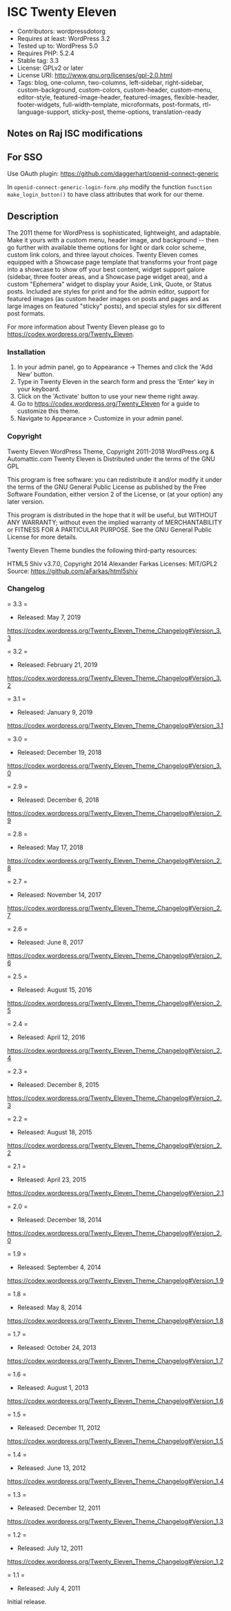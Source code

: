 # ISC Twenty Eleven

- Contributors: wordpressdotorg
- Requires at least: WordPress 3.2
- Tested up to: WordPress 5.0
- Requires PHP: 5.2.4
- Stable tag: 3.3
- License: GPLv2 or later
- License URI: http://www.gnu.org/licenses/gpl-2.0.html
- Tags: blog, one-column, two-columns, left-sidebar, right-sidebar, custom-background, custom-colors, custom-header, custom-menu, editor-style, featured-image-header, featured-images, flexible-header, footer-widgets, full-width-template, microformats, post-formats, rtl-language-support, sticky-post, theme-options, translation-ready

## Notes on Raj ISC modifications


## For SSO

Use OAuth plugin: https://github.com/daggerhart/openid-connect-generic

In `openid-connect-generic-login-form.php` modify the function `function make_login_button()` to have class attributes that work for our theme.




## Description

The 2011 theme for WordPress is sophisticated, lightweight, and adaptable. Make it yours with a custom menu, header image, and background -- then go further with available theme options for light or dark color scheme, custom link colors, and three layout choices. Twenty Eleven comes equipped with a Showcase page template that transforms your front page into a showcase to show off your best content, widget support galore (sidebar, three footer areas, and a Showcase page widget area), and a custom "Ephemera" widget to display your Aside, Link, Quote, or Status posts. Included are styles for print and for the admin editor, support for featured images (as custom header images on posts and pages and as large images on featured "sticky" posts), and special styles for six different post formats.

For more information about Twenty Eleven please go to https://codex.wordpress.org/Twenty_Eleven.

### Installation

1. In your admin panel, go to Appearance -> Themes and click the 'Add New' button.
2. Type in Twenty Eleven in the search form and press the 'Enter' key in your keyboard.
3. Click on the 'Activate' button to use your new theme right away.
4. Go to https://codex.wordpress.org/Twenty_Eleven for a guide to customize this theme.
5. Navigate to Appearance > Customize in your admin panel.

### Copyright

Twenty Eleven WordPress Theme, Copyright 2011-2018 WordPress.org & Automattic.com
Twenty Eleven is Distributed under the terms of the GNU GPL

This program is free software: you can redistribute it and/or modify
it under the terms of the GNU General Public License as published by
the Free Software Foundation, either version 2 of the License, or
(at your option) any later version.

This program is distributed in the hope that it will be useful,
but WITHOUT ANY WARRANTY; without even the implied warranty of
MERCHANTABILITY or FITNESS FOR A PARTICULAR PURPOSE. See the
GNU General Public License for more details.

Twenty Eleven Theme bundles the following third-party resources:

HTML5 Shiv v3.7.0, Copyright 2014 Alexander Farkas
Licenses: MIT/GPL2
Source: https://github.com/aFarkas/html5shiv

### Changelog 

= 3.3 =
* Released: May 7, 2019

https://codex.wordpress.org/Twenty_Eleven_Theme_Changelog#Version_3.3

= 3.2 =
* Released: February 21, 2019

https://codex.wordpress.org/Twenty_Eleven_Theme_Changelog#Version_3.2

= 3.1 =
* Released: January 9, 2019

https://codex.wordpress.org/Twenty_Eleven_Theme_Changelog#Version_3.1

= 3.0 =
* Released: December 19, 2018

https://codex.wordpress.org/Twenty_Eleven_Theme_Changelog#Version_3.0

= 2.9 =
* Released: December 6, 2018

https://codex.wordpress.org/Twenty_Eleven_Theme_Changelog#Version_2.9

= 2.8 =
* Released: May 17, 2018

https://codex.wordpress.org/Twenty_Eleven_Theme_Changelog#Version_2.8

= 2.7 =
* Released: November 14, 2017

https://codex.wordpress.org/Twenty_Eleven_Theme_Changelog#Version_2.7

= 2.6 =
* Released: June 8, 2017

https://codex.wordpress.org/Twenty_Eleven_Theme_Changelog#Version_2.6

= 2.5 =
* Released: August 15, 2016

https://codex.wordpress.org/Twenty_Eleven_Theme_Changelog#Version_2.5

= 2.4 =
* Released: April 12, 2016

https://codex.wordpress.org/Twenty_Eleven_Theme_Changelog#Version_2.4

= 2.3 =
* Released: December 8, 2015

https://codex.wordpress.org/Twenty_Eleven_Theme_Changelog#Version_2.3

= 2.2 =
* Released: August 18, 2015

https://codex.wordpress.org/Twenty_Eleven_Theme_Changelog#Version_2.2

= 2.1 =
* Released: April 23, 2015

https://codex.wordpress.org/Twenty_Eleven_Theme_Changelog#Version_2.1

= 2.0 =
* Released: December 18, 2014

https://codex.wordpress.org/Twenty_Eleven_Theme_Changelog#Version_2.0

= 1.9 =
* Released: September 4, 2014

https://codex.wordpress.org/Twenty_Eleven_Theme_Changelog#Version_1.9

= 1.8 =
* Released: May 8, 2014

https://codex.wordpress.org/Twenty_Eleven_Theme_Changelog#Version_1.8

= 1.7 =
* Released: October 24, 2013

https://codex.wordpress.org/Twenty_Eleven_Theme_Changelog#Version_1.7

= 1.6 =
* Released: August 1, 2013

https://codex.wordpress.org/Twenty_Eleven_Theme_Changelog#Version_1.6

= 1.5 =
* Released: December 11, 2012

https://codex.wordpress.org/Twenty_Eleven_Theme_Changelog#Version_1.5

= 1.4 =
* Released: June 13, 2012

https://codex.wordpress.org/Twenty_Eleven_Theme_Changelog#Version_1.4

= 1.3 =
* Released: December 12, 2011

https://codex.wordpress.org/Twenty_Eleven_Theme_Changelog#Version_1.3

= 1.2 =
* Released: July 12, 2011

https://codex.wordpress.org/Twenty_Eleven_Theme_Changelog#Version_1.2

= 1.1 =
* Released: July 4, 2011

Initial release.
